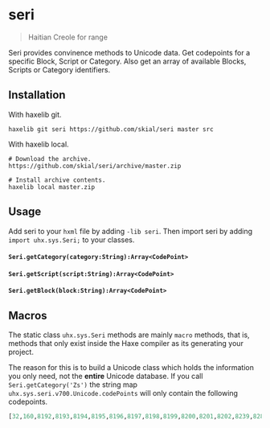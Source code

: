 # seri

> Haitian Creole for range

Seri provides convinence methods to Unicode data. Get codepoints for a
specific Block, Script or Category. Also get an array of available Blocks,
Scripts or Category identifiers.

## Installation

With haxelib git.
	
```hxml
haxelib git seri https://github.com/skial/seri master src
```

With haxelib local.
	
```hxml
# Download the archive.
https://github.com/skial/seri/archive/master.zip

# Install archive contents.
haxelib local master.zip
```

## Usage

Add seri to your `hxml` file by adding `-lib seri`. Then import seri
by adding `import uhx.sys.Seri;` to your classes.

#### `Seri.getCategory(category:String):Array<CodePoint>`

#### `Seri.getScript(script:String):Array<CodePoint>`

#### `Seri.getBlock(block:String):Array<CodePoint>`

## Macros

The static class `uhx.sys.Seri` methods are mainly `macro` methods, that is,
methods that only exist inside the Haxe compiler as its generating your
project.

The reason for this is to build a Unicode class which holds the information you
only need, not the __entire__ Unicode database. If you call `Seri.getCategory('Zs')`
the string map `uhx.sys.seri.v700.Unicode.codePoints` will only contain the following
codepoints.

```Haxe
[32,160,8192,8193,8194,8195,8196,8197,8198,8199,8200,8201,8202,8239,8287,12288,5760]
```